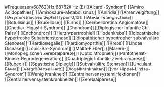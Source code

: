 #Frequenzen/687620Hz
687620 Hz (E)
[[Aicardi-Syndrom]]
[[Amino Acidopathies]]
[[Aminosäure-Metabolismus]]
[[Aniridia]]
[[Arsenvergiftung]]
[[Asymmetrisches Septal Hyper. 0,13]]
[[Ataxia Telangiectasia]]
[[Botulismus]]
[[Brucellose]]
[[Burns]]
[[Cerebelloretinal Angiomatose]]
[[Chediak-Higashi-Syndrom]]
[[Chondrom]]
[[Diplegischer Infantile Cbl. Palsy]]
[[Enchondrom]]
[[Herzhypertrophie]]
[[Hodenkrebs]]
[[Idiopathische hypertrophe Subaortenstenose]]
[[Idiopathischer hypertropher subvalvuläre Stenosen]]
[[Kardiomegalie]]
[[Kardiomyopathie]]
[[Krebs]]
[[Lindau Disease]]
[[Louis-Bar-Syndrom]]
[[Malta-Fieber]]
[[Masern-]]
[[Monoplegischen Zerebralparese]]
[[Optic Atrophien]]
[[Pantothenat-Kinase-Neurodegeneration]]
[[Quadriplegic Infantile Zerebralparese]]
[[Rubeola]]
[[Spastische Diplegie]]
[[Subvalvuläre Stenosen]]
[[Undulant Fever]]
[[Vergrößertes Herz]]
[[Vogelkrankheiten]]
[[von Hippel-Lindau-Syndrom]]
[[Wenig Krankheit]]
[[Zentralnervensysteminfektionen]]
[[Zentralnervensystemkrankheiten]]
[[Zerebralparese]]